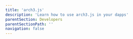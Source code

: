 ```yaml
---
title: 'arch3.js'
description: 'Learn how to use arch3.js in your dapps'
parentSection: Developers
parentSectionPath: ''
navigation: false
---
```

